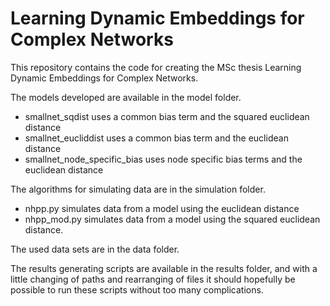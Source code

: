 # Learning Dynamic Embeddings for Complex Networks
This repository contains the code for creating the MSc thesis Learning Dynamic Embeddings for Complex Networks.

The models developed are available in the model folder.

- smallnet_sqdist uses a common bias term and the squared euclidean distance
- smallnet_eucliddist uses a common bias term and the euclidean distance
- smallnet_node_specific_bias uses node specific bias terms and the euclidean distance

The algorithms for simulating data are in the simulation folder.

- nhpp.py simulates data from a model using the euclidean distance
- nhpp_mod.py simulates data from a model using the squared euclidean distance.

The used data sets are in the data folder.

The results generating scripts
are available in the results folder, and with a little changing of paths and rearranging of files it should hopefully be possible to run these
scripts without too many complications.
